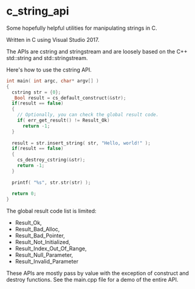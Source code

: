 # c_string_api
Some hopefully helpful utilities for manipulating strings in C.

Written in C using Visual Studio 2017.  

The APIs are cstring and stringstream and are loosely based on the C++ std::string and std::stringstream.

Here's how to use the cstring API.
```c
int main( int argc, char* argv[] )
{
  cstring str = {0};
  _Bool result = cs_default_construct(&str);
  if(result == false)
  {
    // Optionally, you can check the global result code.
    if( err_get_result() != Result_Ok)
      return -1;
  }
  
  result = str.insert_string( str, "Hello, world!" );  
  if(result == false)
  {
    cs_destroy_cstring(&str);
    return -1;
  }
  
  printf( "%s", str.str(str) );
  
  return 0;
}
```
The global result code list is limited:
- Result_Ok,
- Result_Bad_Alloc,
- Result_Bad_Pointer,
- Result_Not_Initialized,
- Result_Index_Out_Of_Range,
- Result_Null_Parameter,
- Result_Invalid_Parameter

These APIs are mostly pass by value with the exception of construct and destroy functions.  See the main.cpp file for a demo of the entire API.

